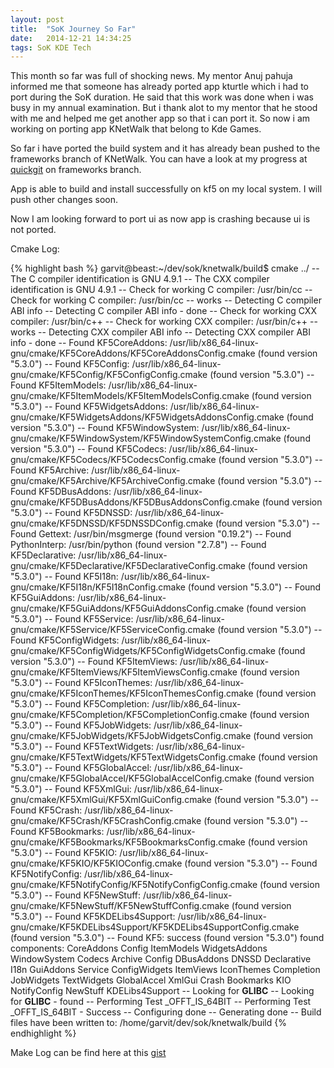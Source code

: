 ```yaml
---
layout: post
title:  "SoK Journey So Far"
date:   2014-12-21 14:34:25
tags: SoK KDE Tech
---
```

This month so far was full of shocking news. My mentor Anuj pahuja informed me that someone has already ported app kturtle which i had to port during the SoK duration. He said that this work was done when i was busy in my annual examination. But i thank alot to my mentor that he stood with me and helped me get another app so that i can port it. So now i am working on porting app KNetWalk that belong to Kde Games.

So far i have ported the build system and it has already bean pushed to the frameworks branch of KNetWalk. You can have a look at my progress at [quickgit](http://quickgit.kde.org/?p=knetwalk.git) on frameworks branch.

App is able to build and install successfully on kf5 on my local system. I will push other changes soon.

Now I am looking forward to port ui as now app is crashing because ui is not ported.

Cmake Log:

{% highlight bash %}
garvit@beast:~/dev/sok/knetwalk/build$ cmake ../
-- The C compiler identification is GNU 4.9.1
-- The CXX compiler identification is GNU 4.9.1
-- Check for working C compiler: /usr/bin/cc
-- Check for working C compiler: /usr/bin/cc -- works
-- Detecting C compiler ABI info
-- Detecting C compiler ABI info - done
-- Check for working CXX compiler: /usr/bin/c++
-- Check for working CXX compiler: /usr/bin/c++ -- works
-- Detecting CXX compiler ABI info
-- Detecting CXX compiler ABI info - done
-- Found KF5CoreAddons: /usr/lib/x86_64-linux-gnu/cmake/KF5CoreAddons/KF5CoreAddonsConfig.cmake (found version "5.3.0")
-- Found KF5Config: /usr/lib/x86_64-linux-gnu/cmake/KF5Config/KF5ConfigConfig.cmake (found version "5.3.0")
-- Found KF5ItemModels: /usr/lib/x86_64-linux-gnu/cmake/KF5ItemModels/KF5ItemModelsConfig.cmake (found version "5.3.0")
-- Found KF5WidgetsAddons: /usr/lib/x86_64-linux-gnu/cmake/KF5WidgetsAddons/KF5WidgetsAddonsConfig.cmake (found version "5.3.0")
-- Found KF5WindowSystem: /usr/lib/x86_64-linux-gnu/cmake/KF5WindowSystem/KF5WindowSystemConfig.cmake (found version "5.3.0")
-- Found KF5Codecs: /usr/lib/x86_64-linux-gnu/cmake/KF5Codecs/KF5CodecsConfig.cmake (found version "5.3.0")
-- Found KF5Archive: /usr/lib/x86_64-linux-gnu/cmake/KF5Archive/KF5ArchiveConfig.cmake (found version "5.3.0")
-- Found KF5DBusAddons: /usr/lib/x86_64-linux-gnu/cmake/KF5DBusAddons/KF5DBusAddonsConfig.cmake (found version "5.3.0")
-- Found KF5DNSSD: /usr/lib/x86_64-linux-gnu/cmake/KF5DNSSD/KF5DNSSDConfig.cmake (found version "5.3.0")
-- Found Gettext: /usr/bin/msgmerge (found version "0.19.2")
-- Found PythonInterp: /usr/bin/python (found version "2.7.8")
-- Found KF5Declarative: /usr/lib/x86_64-linux-gnu/cmake/KF5Declarative/KF5DeclarativeConfig.cmake (found version "5.3.0")
-- Found KF5I18n: /usr/lib/x86_64-linux-gnu/cmake/KF5I18n/KF5I18nConfig.cmake (found version "5.3.0")
-- Found KF5GuiAddons: /usr/lib/x86_64-linux-gnu/cmake/KF5GuiAddons/KF5GuiAddonsConfig.cmake (found version "5.3.0")
-- Found KF5Service: /usr/lib/x86_64-linux-gnu/cmake/KF5Service/KF5ServiceConfig.cmake (found version "5.3.0")
-- Found KF5ConfigWidgets: /usr/lib/x86_64-linux-gnu/cmake/KF5ConfigWidgets/KF5ConfigWidgetsConfig.cmake (found version "5.3.0")
-- Found KF5ItemViews: /usr/lib/x86_64-linux-gnu/cmake/KF5ItemViews/KF5ItemViewsConfig.cmake (found version "5.3.0")
-- Found KF5IconThemes: /usr/lib/x86_64-linux-gnu/cmake/KF5IconThemes/KF5IconThemesConfig.cmake (found version "5.3.0")
-- Found KF5Completion: /usr/lib/x86_64-linux-gnu/cmake/KF5Completion/KF5CompletionConfig.cmake (found version "5.3.0")
-- Found KF5JobWidgets: /usr/lib/x86_64-linux-gnu/cmake/KF5JobWidgets/KF5JobWidgetsConfig.cmake (found version "5.3.0")
-- Found KF5TextWidgets: /usr/lib/x86_64-linux-gnu/cmake/KF5TextWidgets/KF5TextWidgetsConfig.cmake (found version "5.3.0")
-- Found KF5GlobalAccel: /usr/lib/x86_64-linux-gnu/cmake/KF5GlobalAccel/KF5GlobalAccelConfig.cmake (found version "5.3.0")
-- Found KF5XmlGui: /usr/lib/x86_64-linux-gnu/cmake/KF5XmlGui/KF5XmlGuiConfig.cmake (found version "5.3.0")
-- Found KF5Crash: /usr/lib/x86_64-linux-gnu/cmake/KF5Crash/KF5CrashConfig.cmake (found version "5.3.0")
-- Found KF5Bookmarks: /usr/lib/x86_64-linux-gnu/cmake/KF5Bookmarks/KF5BookmarksConfig.cmake (found version "5.3.0")
-- Found KF5KIO: /usr/lib/x86_64-linux-gnu/cmake/KF5KIO/KF5KIOConfig.cmake (found version "5.3.0")
-- Found KF5NotifyConfig: /usr/lib/x86_64-linux-gnu/cmake/KF5NotifyConfig/KF5NotifyConfigConfig.cmake (found version "5.3.0")
-- Found KF5NewStuff: /usr/lib/x86_64-linux-gnu/cmake/KF5NewStuff/KF5NewStuffConfig.cmake (found version "5.3.0")
-- Found KF5KDELibs4Support: /usr/lib/x86_64-linux-gnu/cmake/KF5KDELibs4Support/KF5KDELibs4SupportConfig.cmake (found version "5.3.0")
-- Found KF5: success (found version "5.3.0") found components:  CoreAddons Config ItemModels WidgetsAddons WindowSystem Codecs Archive Config DBusAddons DNSSD Declarative I18n GuiAddons Service ConfigWidgets ItemViews IconThemes Completion JobWidgets TextWidgets GlobalAccel XmlGui Crash Bookmarks KIO NotifyConfig NewStuff KDELibs4Support
-- Looking for __GLIBC__
-- Looking for __GLIBC__ - found
-- Performing Test _OFFT_IS_64BIT
-- Performing Test _OFFT_IS_64BIT - Success
-- Configuring done
-- Generating done
-- Build files have been written to: /home/garvit/dev/sok/knetwalk/build
{% endhighlight %}

Make Log can be find here at this [gist](https://gist.github.com/garvitdelhi/0e21a095dcfc8cfef170)
